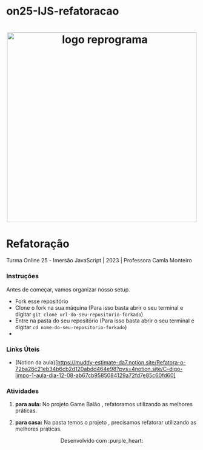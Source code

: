 # on25-IJS-refatoracao
<h1 align="center">
  <img src="https://reprograma.com.br/wp-content/uploads/2023/05/Group-1.svg" alt="logo reprograma" width="500">
</h1>

# Refatoração

Turma Online 25 - Imersão JavaScript | 2023 | Professora Camla Monteiro

### Instruções
Antes de começar, vamos organizar nosso setup.
* Fork esse repositório 
* Clone o fork na sua máquina (Para isso basta abrir o seu terminal e digitar `git clone url-do-seu-repositorio-forkado`)
* Entre na pasta do seu repositório (Para isso basta abrir o seu terminal e digitar `cd nome-do-seu-repositorio-forkado`)
* 


### Links Úteis
* (Notion da aula)[https://muddy-estimate-da7.notion.site/Refatora-o-72ba26c21eb34b6cb2d120abdd464e98?pvs=4notion.site/C-digo-limpo-1-aula-dia-12-08-ab67cb9585084129a72fd7e85c60fd60]



### Atividades

1. **para aula:** No projeto Game Balão ,  refatoramos utilizando as melhores práticas. 


2. **para casa:** Na pasta temos o projeto ,  precisamos refatorar utilizando as melhores práticas. 



<p align="center">
Desenvolvido com :purple_heart:  
</p>
